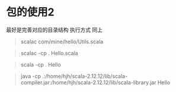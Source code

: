 包的使用2
========
最好是完善对应的目录结构
执行方式
同上
> scalac com/mine/hello/Utils.scala

> scalac -cp . Hello.scala

> scala -cp . Hello

> java -cp .:/home/hjh/scala-2.12.12/lib/scala-compiler.jar:/home/hjh/scala-2.12.12/lib/scala-library.jar Hello